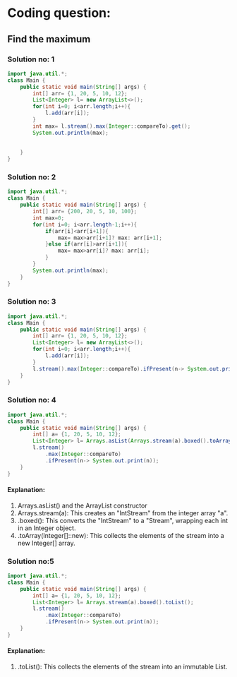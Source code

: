 # Coding question:
## Find the maximum
### Solution no: 1
```java
import java.util.*;
class Main {
    public static void main(String[] args) {
        int[] arr= {1, 20, 5, 10, 12};
        List<Integer> l= new ArrayList<>();
        for(int i=0; i<arr.length;i++){
            l.add(arr[i]);
        }
        int max= l.stream().max(Integer::compareTo).get();
        System.out.println(max);
        
        
    }
}

```
### Solution no: 2
```java
import java.util.*;
class Main {
    public static void main(String[] args) {
        int[] arr= {200, 20, 5, 10, 100};
        int max=0;
        for(int i=0; i<arr.length-1;i++){
            if(arr[i]<arr[i+1]){
                max= max>arr[i+1]? max: arr[i+1];
            }else if(arr[i]>arr[i+1]){
                max= max>arr[i]? max: arr[i];
            }
        }
        System.out.println(max);
    }
}

```

### Solution no: 3
```java
import java.util.*;
class Main {
    public static void main(String[] args) {
        int[] arr= {1, 20, 5, 10, 12};
        List<Integer> l= new ArrayList<>();
        for(int i=0; i<arr.length;i++){
            l.add(arr[i]);
        }
        l.stream().max(Integer::compareTo).ifPresent(n-> System.out.print(n));
    }
}

```
### Solution no: 4
```java
import java.util.*;
class Main {
    public static void main(String[] args) {
        int[] a= {1, 20, 5, 10, 12};
        List<Integer> l= Arrays.asList(Arrays.stream(a).boxed().toArray(Integer[]::new));
        l.stream()
            .max(Integer::compareTo)
            .ifPresent(n-> System.out.print(n));
    }
}

```
#### Explanation:
1. Arrays.asList() and the ArrayList constructor
2. Arrays.stream(a): This creates an "IntStream" from the integer array "a".
3. .boxed(): This converts the "IntStream" to a "Stream<Integer>", wrapping each int in an Integer object.
4. .toArray(Integer[]::new): This collects the elements of the stream into a new Integer[] array.
### Solution no:5
```java
import java.util.*;
class Main {
    public static void main(String[] args) {
        int[] a= {1, 20, 5, 10, 12};
        List<Integer> l= Arrays.stream(a).boxed().toList();
        l.stream()
            .max(Integer::compareTo)
            .ifPresent(n-> System.out.print(n));
    }
}
```
#### Explanation:
1. .toList(): This collects the elements of the stream into an immutable List<Integer>.